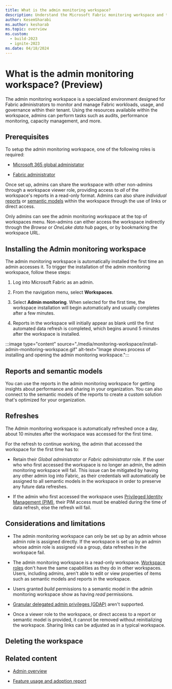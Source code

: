 ```yaml
---
title: What is the admin monitoring workspace?
description: Understand the Microsoft Fabric monitoring workspace and the reports it holds.
author: KesemSharabi
ms.author: kesharab
ms.topic: overview
ms.custom:
  - build-2023
  - ignite-2023
ms.date: 04/18/2024
---
```


# What is the admin monitoring workspace? (Preview)

The admin monitoring workspace is a specialized environment designed for Fabric administrators to monitor and manage Fabric workloads, usage, and governance within their tenant. Using the resources availabile within the workspace, admins can perform tasks such as audits, performance monitoring, capacity management, and more.

## Prerequisites

To setup the admin monitoring workspace, one of the following roles is required:

* [Microsoft 365 global administator](/microsoft-365/admin/add-users/about-admin-roles)

* [Fabric administrator](microsoft-fabric-admin.md#power-platform-and-fabric-admin-roles)

Once set up, admins can share the workspace with other non-admins through a workspace viewer role, providing access to _all_ of the workspace's reports in a read-only format. Admins can also share _individual_ [reports](/power-bi/collaborate-share/service-share-dashboards) or [semantic models](/power-bi/connect-data/service-datasets-share) within the workspace through the use of links or direct access.

Only admins can see the admin monitoring workspace at the top of workspaces menu. Non-admins can either access the workspace indirectly through the _Browse_ or _OneLake data hub_ pages, or by bookmarking the workspace URL.

## Installing the Admin monitoring workspace

The admin monitoring workspace is automatically installed the first time an admin accesses it. To trigger the installation of the admin monitoring workspace, follow these steps:

1. Log into Microsoft Fabric as an admin.

2. From the navigation menu, select **Workspaces**.

3. Select **Admin monitoring**. When selected for the first time, the workspace installation will begin automatically and usually completes after a few minutes.
  
4. Reports in the workspace will initially appear as blank until the first automated data refresh is completed, which begins around 5 minutes after the workspace is installed.

:::image type="content" source="./media/monitoring-workspace/install-admin-monitoring-workspace.gif" alt-text="Image shows process of installing and opening the admin monitoring workspace.":::

## Reports and semantic models

You can use the reports in the admin monitoring workspace for getting insights about performance and sharing in your organization. You can also connect to the semantic models of the reports to create a custom solution that's optimized for your organization.

## Refreshes

The Admin monitoring workspace is automatically refreshed once a day, about 10 minutes after the workspace was accessed for the first time.

For the refresh to continue working, the admin that accessed the workspace for the first time has to:

* Retain their *Global administrator* or *Fabric administrator* role. If the user who who first accessed the workspace is no longer an admin, the admin monitoring workspace will fail. This issue can be mitigated by having any other admin log into Fabric, as their credentials will automatically be assigned to all semantic models in the workspace in order to preserve any future data refreshes.

* If the admin who first accessed the workspace uses [Privileged Identity Management (PIM)](/entra/id-governance/privileged-identity-management/pim-configure), their PIM access must be enabled during the time of data refresh, else the refresh will fail.

## Considerations and limitations

* The admin monitoring workspace can only be set up by an admin whose admin role is assigned directly. If the workspace is set up by an admin whose admin role is assigned via a group, data refreshes in the workspace fail.

* The admin monitoring workspace is a read-only workspace. [Workspace roles](/power-bi/collaborate-share/service-roles-new-workspaces#workspace-roles) don't have the same capabilities as they do in other workspaces. Users, including admins, aren't able to edit or view properties of items such as semantic models and reports in the workspace.

* Users granted *build* permissions to a semantic model in the admin monitoring workspace show as having *read* permissions.

* [Granular delegated admin privileges (GDAP)](/partner-center/gdap-introduction) aren't supported.

* Once a viewer role to the workspace, or direct access to a report or semantic model is provided, it cannot be removed without reinitializing the workspace. Sharing links can be adjusted as in a typical workspace.

## Deleting the workspace

## Related content

* [Admin overview](microsoft-fabric-admin.md)

* [Feature usage and adoption report](feature-usage-adoption.md)
